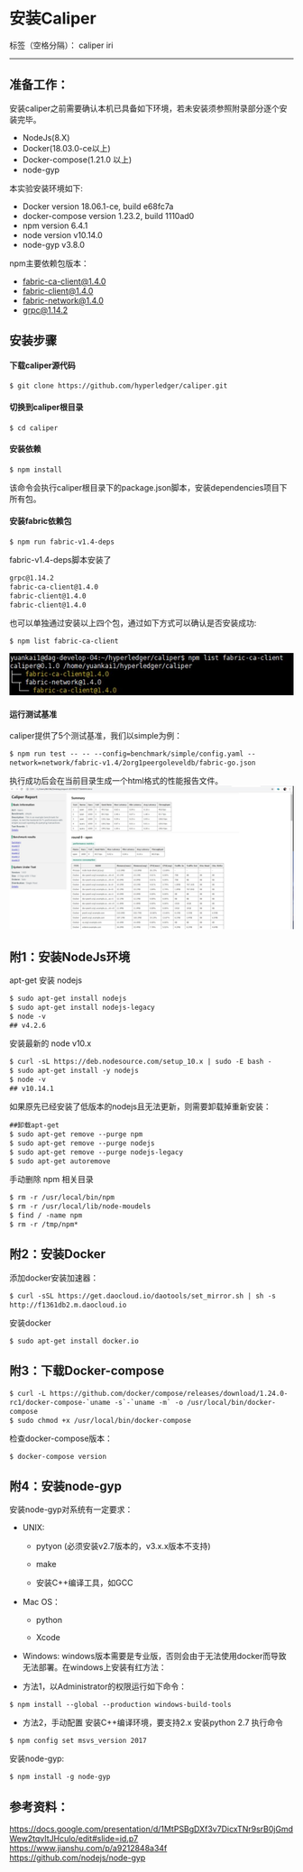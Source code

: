 # 安装Caliper

标签（空格分隔）： caliper iri

---

## **准备工作**：
安装caliper之前需要确认本机已具备如下环境，若未安装须参照附录部分逐个安装完毕。

- NodeJs(8.X)
- Docker(18.03.0-ce以上)
- Docker-compose(1.21.0 以上)
- node-gyp

本实验安装环境如下:

 - Docker version 18.06.1-ce, build e68fc7a
 - docker-compose version 1.23.2, build 1110ad0 
 - npm version 6.4.1
 - node version v10.14.0
 - node-gyp v3.8.0
 
npm主要依赖包版本：

 - fabric-ca-client@1.4.0
 - fabric-client@1.4.0
 - fabric-network@1.4.0
 - grpc@1.14.2

## **安装步骤**
#### **下载caliper源代码**
```
$ git clone https://github.com/hyperledger/caliper.git
```

#### **切换到caliper根目录**
```
$ cd caliper
```

#### **安装依赖**
```
$ npm install
```

该命令会执行caliper根目录下的package.json脚本，安装dependencies项目下所有包。
#### **安装fabric依赖包**
```
$ npm run fabric-v1.4-deps
```
fabric-v1.4-deps脚本安装了 
```
grpc@1.14.2 
fabric-ca-client@1.4.0 
fabric-client@1.4.0 
fabric-client@1.4.0
```
也可以单独通过安装以上四个包，通过如下方式可以确认是否安装成功:
```
$ npm list fabric-ca-client
```
![](./img/npm-list-fabric-ca-client.jpg)
#### **运行测试基准**
caliper提供了5个测试基准，我们以simple为例：
```
$ npm run test -- -- --config=benchmark/simple/config.yaml --network=network/fabric-v1.4/2org1peergoleveldb/fabric-go.json
```

执行成功后会在当前目录生成一个html格式的性能报告文件。
![](./img/fabric-reprot-1.4.jpg)

## 附1：安装NodeJs环境
 apt-get 安装 nodejs

```
$ sudo apt-get install nodejs
$ sudo apt-get install nodejs-legacy
$ node -v 
## v4.2.6
```

 安装最新的 node v10.x

```
$ curl -sL https://deb.nodesource.com/setup_10.x | sudo -E bash -
$ sudo apt-get install -y nodejs
$ node -v 
## v10.14.1
```

如果原先已经安装了低版本的nodejs且无法更新，则需要卸载掉重新安装：
```
##卸载apt-get 
$ sudo apt-get remove --purge npm
$ sudo apt-get remove --purge nodejs
$ sudo apt-get remove --purge nodejs-legacy
$ sudo apt-get autoremove
```
手动删除 npm 相关目录
```
$ rm -r /usr/local/bin/npm
$ rm -r /usr/local/lib/node-moudels
$ find / -name npm
$ rm -r /tmp/npm*
```
## 附2：安装Docker
添加docker安装加速器：
```
$ curl -sSL https://get.daocloud.io/daotools/set_mirror.sh | sh -s http://f1361db2.m.daocloud.io
```

安装docker
```
$ sudo apt-get install docker.io
```

## 附3：下载Docker-compose
```
$ curl -L https://github.com/docker/compose/releases/download/1.24.0-rc1/docker-compose-`uname -s`-`uname -m` -o /usr/local/bin/docker-compose
$ sudo chmod +x /usr/local/bin/docker-compose
```

检查docker-compose版本：
```
$ docker-compose version
```

## 附4：安装node-gyp
安装node-gyp对系统有一定要求：

- UNIX:

  - pytyon (必须安装v2.7版本的，v3.x.x版本不支持)
 
  - make
 
  - 安装C++编译工具，如GCC

- Mac OS：

   - python

   - Xcode

- Windows:
  windows版本需要是专业版，否则会由于无法使用docker而导致无法部署。在windows上安装有红方法：
 -  方法1，以Administrator的权限运行如下命令：
  ```
  $ npm install --global --production windows-build-tools
  ```

   - 方法2，手动配置
  安装C++编译环境，要支持2.x
  安装python 2.7
  执行命令
  ```
  $ npm config set msvs_version 2017
  ```

安装node-gyp:
```
$ npm install -g node-gyp
```


## 参考资料：

https://docs.google.com/presentation/d/1MtPSBgDXf3v7DicxTNr9srB0jGmdWew2tqvItJHculo/edit#slide=id.p7<br>
https://www.jianshu.com/p/a9212848a34f<br>
https://github.com/nodejs/node-gyp<br>